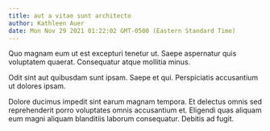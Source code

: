 ```yaml
---
title: aut a vitae sunt architecto
author: Kathleen Auer
date: Mon Nov 29 2021 01:22:02 GMT-0500 (Eastern Standard Time)
---
```

Quo magnam eum ut est excepturi tenetur ut. Saepe aspernatur quis voluptatem quaerat. Consequatur atque mollitia minus.

 Odit sint aut quibusdam sunt ipsam. Saepe et qui. Perspiciatis accusantium ut dolores ipsam.

 Dolore ducimus impedit sint earum magnam tempora. Et delectus omnis sed reprehenderit porro voluptates omnis accusantium et. Eligendi quas aliquam eum magni aliquam blanditiis laborum consequatur. Debitis ad fugit.